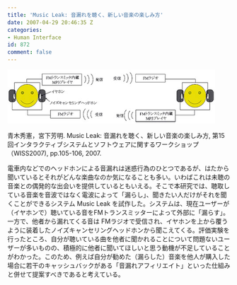 ```yaml
---
title: 'Music Leak: 音漏れを聴く、新しい音楽の楽しみ方'
date: 2007-04-29 20:46:35 Z
categories:
- Human Interface
id: 872
comment: false
---
```


[![musicleak](/wp-content/uploads/2015/04/musicleak.jpg)](/wp-content/uploads/2015/04/musicleak.jpg)



青木秀憲，宮下芳明. Music Leak: 音漏れを聴く、新しい音楽の楽しみ方, 第15回インタラクティブシステムとソフトウェアに関するワークショップ（WISS2007), pp.105-106, 2007.

電車内などでのヘッドホンによる音漏れは迷惑行為のひとつであるが、はたから聞いているとそれがどんな楽曲なのか気になることも多い。いわばこれは未聴の音楽との偶発的な出会いを提供しているともいえる。そこで本研究では、聴取している音楽を音波ではなく電波によって「漏らし」、聞きたい人だけがそれを聞くことができるシステム Music Leak を試作した。システムは、現在ユーザーが（イヤホンで）聴いている音をFMトランスミッターによって外部に「漏らす」。一方で、他者から漏れてくる音は FMラジオで受信され、イヤホンを上から覆うように装着したノイズキャンセリングヘッドホンから聞こえてくる。評価実験を行ったところ、自分が聴いている曲を他者に聞かれることについて問題ないユーザーが多いものの、積極的に他者に聞いてほしいと思う動機が不足していることがわかった。このため、例えば自分が勧めた（漏らした）音楽を他人が購入した場合に若干のキャッシュバックがある「音漏れアフィリエイト」といった仕組みと併せて提案すべきであると考えている。
